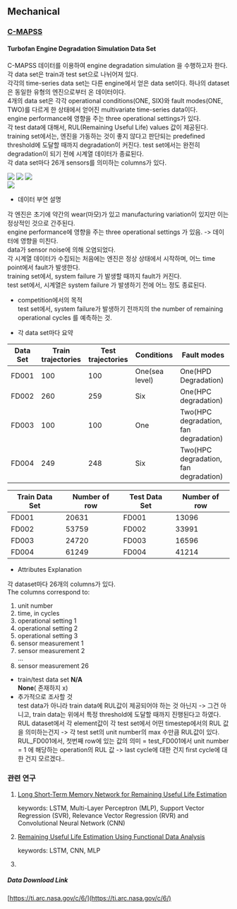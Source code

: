 ## Mechanical    
### [C-MAPSS](https://ti.arc.nasa.gov/tech/dash/groups/pcoe/prognostic-data-repository/) 
#### Turbofan Engine Degradation Simulation Data Set  

C-MAPSS 데이터를 이용하여 engine degradation simulation 을 수행하고자 한다. 각 data set은 train과 test set으로 나뉘어져 있다.  
각각의 time-series data set는 다른 engine에서 얻은 data set이다. 하나의 dataset은 동일한 유형의 엔진으로부터 온 데이터이다.  
4개의 data set은 각각 operational conditions(ONE, SIX)와 fault modes(ONE, TWO)를 다르게 한 상태에서 얻어진 multivariate time-series data이다.  
engine performance에 영향을 주는 three operational settings가 있다.  
각 test data에 대해서, RUL(Remaining Useful Life) values 값이 제공된다.  
training set에서는, 엔진을 가동하는 것이 좋지 않다고 판단되는 predefined threshold에 도달할 때까지 degradation이 커진다. test set에서는
완전히 degradation이 되기 전에 시계열 데이터가 종료된다.  
각 data set마다 26개 sensors를 의미하는 columns가 있다.  

![](https://img.shields.io/badge/sector-mechanical-purple.svg)
![](https://img.shields.io/badge/labeled-implicit-green.svg)
![](https://img.shields.io/badge/time--series-yes-blue.svg)  
![](https://img.shields.io/badge/time--to--failure-gray.svg)   

- 데이터 부연 설명  

각 엔진은 초기에 약간의 wear(마모)가 있고 manufacturing variation이 있지만 이는 정상적인 것으로 간주된다.  
engine performance에 영향을 주는 three operational settings 가 있음. -> 데이터에 영향을 미친다.  
data가 sensor noise에 의해 오염되었다.  
각 시계열 데이터가 수집되는 처음에는 엔진은 정상 상태에서 시작하며, 어느 time point에서 fault가 발생한다.    
training set에서, system failure 가 발생할 때까지 fault가 커진다.  
test set에서, 시계열은 system failure 가 발생하기 전에 어느 정도 종료된다.    

- competition에서의 목적   
test set에서, system failure가 발생하기 전까지의 the number of remaining operational cycles 를 예측하는 것.     


- 각 data set마다 요약    

Data Set | Train trajectories | Test trajectories | Conditions | Fault modes  
---- | ---- | ---- | ---- | ----
FD001 | 100 | 100 | One(sea level) | One(HPD Degradation)   
FD002 | 260 | 259 | Six | One(HPC degradation)   
FD003 | 100 | 100 | One | Two(HPC degradation, fan degradation)   
FD004 | 249 | 248 | Six | Two(HPC degradation, fan degradation)  

Train Data Set | Number of row | Test Data Set | Number of row  
---- | ---- | ---- | ----  
FD001 | 20631 | FD001 | 13096  
FD002 | 53759 | FD002 | 33991  
FD003 | 24720 | FD003 | 16596  
FD004 | 61249 | FD004 | 41214  


- Attributes Explanation    

각 dataset마다 26개의 columns가 있다.  
The columns correspond to:  

1)	unit number  
2)	time, in cycles  
3)	operational setting 1  
4)	operational setting 2  
5)	operational setting 3  
6)	sensor measurement  1  
7)	sensor measurement  2  
...  
26)	sensor measurement  26   

- train/test data set __N/A__   
  __None__( 존재하지 x)  
- 추가적으로 조사할 것  
  test data가 아니라 train data에 RUL값이 제공되어야 하는 것 아닌지 -> 그건 아니고, train data는 위에서 특정 threshold에 도달할 때까지 진행된다고 하였다.   
  RUL dataset에서 각 element값이 각 test set에서 어떤 timestep에서의 RUL 값을 의미하는건지 -> 각 test set의 unit number의 max 수만큼 RUL값이 있다.  
  RUL_FD001에서, 첫번째 row에 있는 값의 의미 = test_FD001에서 unit number = 1 에 해당하는 operation의 RUL 값 -> last cycle에 대한 건지 first cycle에 대한 건지 모르겠다..  

### 관련 연구  

1. [Long Short-Term Memory Network for Remaining
   Useful Life Estimation](<http://www.hitachi-america.us/rd/about_us/bdl/docs/LSTM_RUL.PDF>)   

   keywords: LSTM,  Multi-Layer Perceptron (MLP), Support Vector Regression (SVR), Relevance Vector Regression (RVR) and Convolutional Neural Network (CNN)   

2. [Remaining Useful Life Estimation Using Functional
   Data Analysis](<https://arxiv.org/pdf/1904.06442.pdf>)   

   keywords: LSTM, CNN, MLP   

3. 


##### Data Download Link  
[https://ti.arc.nasa.gov/c/6/](https://ti.arc.nasa.gov/c/6/)   
